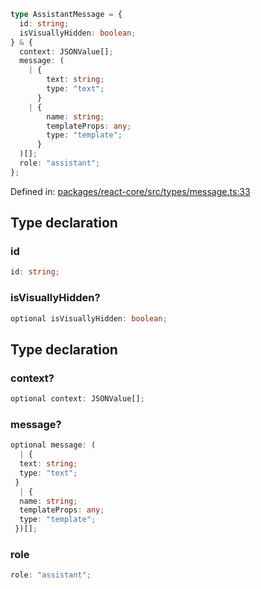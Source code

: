 ```ts
type AssistantMessage = {
  id: string;
  isVisuallyHidden: boolean;
} & {
  context: JSONValue[];
  message: (
    | {
        text: string;
        type: "text";
      }
    | {
        name: string;
        templateProps: any;
        type: "template";
      }
  )[];
  role: "assistant";
};
```

Defined in: [packages/react-core/src/types/message.ts:33](https://github.com/thesysdev/crayon/blob/f26f6e3fea35942286effcb2ff9bd07ac1f92984/js/packages/react-core/src/types/message.ts#L33)

## Type declaration

### id

```ts
id: string;
```

### isVisuallyHidden?

```ts
optional isVisuallyHidden: boolean;
```

## Type declaration

### context?

```ts
optional context: JSONValue[];
```

### message?

```ts
optional message: (
  | {
  text: string;
  type: "text";
 }
  | {
  name: string;
  templateProps: any;
  type: "template";
 })[];
```

### role

```ts
role: "assistant";
```
